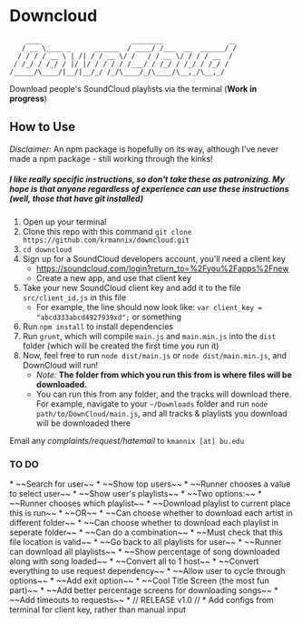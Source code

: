 <h1>Downcloud</h1>

	    ____                      ________                __
	   / __ \____ _      ______  / ____/ /___  __  ______/ /
	  / / / / __ \ | /| / / __ \/ /   / / __ \/ / / / __  / 
	 / /_/ / /_/ / |/ |/ / / / / /___/ / /_/ / /_/ / /_/ /  
	/_____/\____/|__/|__/_/ /_/\____/_/\____/\__,_/\__,_/   

Download people's SoundCloud playlists via the terminal (__Work in progress__)

<h2>How to Use</h2>

_Disclaimer:_ An npm package is hopefully on its way, although I've never made a npm package - still working through the kinks!

<h5>I like really specific instructions, so don't take these as patronizing. My hope is that anyone regardless of experience can use these instructions (well, those that have git installed)</h5>

1. Open up your terminal
2. Clone this repo with this command `git clone https://github.com/krmannix/downcloud.git`
3. `cd downcloud`
4. Sign up for a SoundCloud developers account, you'll need a client key
	* https://soundcloud.com/login?return_to=%2Fyou%2Fapps%2Fnew
	* Create a new app, and use that client key
5. Take your new SoundCloud client key and add it to the file `src/client_id.js` in this file
	* For example, the line should now look like: `var client_key = "abcd333abcd4927939xd";` or something
6. Run `npm install` to install dependencies
7. Run `grunt`, which will compile `main.js` and `main.min.js` into the `dist` folder (which will be created the first time you run it)
8. Now, feel free to run `node dist/main.js` or `node dist/main.min.js`, and DownCloud will run!
	* _Note:_ __The folder from which you run this from is where files will be downloaded.__
	* You can run this from any folder, and the tracks will download there. For example, navigate to your `~/Downloads` folder and run `node path/to/DownCloud/main.js`, and all tracks & playlists you download will be downloaded there

Email any _complaints/request/hatemail_ to `kmannix [at] bu.edu`

<h3>TO DO</h3>
* ~~Search for user~~
* ~~Show top users~~
* ~~Runner chooses a value to select user~~
* ~~Show user's playlists~~
* ~~Two options:~~
	* ~~Runner chooses which playlist~~
		* ~~Download playlist to current place this is run~~
		* ~~OR~~
			* ~~Can choose whether to download each artist in different folder~~
			* ~~Can choose whether to download each playlist in seperate folder~~
			* ~~Can do a combination~~
			* ~~Must check that this file location is valid~~
		* ~~Go back to all playlists for user~~
	* ~~Runner can download all playlists~~
* ~~Show percentage of song downloaded along with song loaded~~
* ~~Convert all to 1 host~~
* ~~Convert everything to use request dependency~~
* ~~Allow user to cycle through options~~
* ~~Add exit option~~
* ~~Cool Title Screen (the most fun part)~~
* ~~Add better percentage screens for downloading songs~~
* ~~Add timeouts to requests~~
* // RELEASE v1.0 //
* Add configs from terminal for client key, rather than manual input


